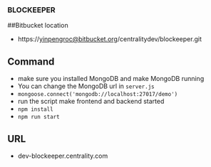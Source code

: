 ### BLOCKEEPER

##Bitbucket location
* https://yinpengroc@bitbucket.org/centralitydev/blockeeper.git

## Command
*  make sure you installed MongoDB and make  MongoDB running
*  You can change the MongoDB url in `server.js`
*  `mongoose.connect('mongodb://localhost:27017/demo')`
*  run the script make frontend and backend started
*  `npm install`
*  `npm run start`

## URL
* dev-blockeeper.centrality.com
